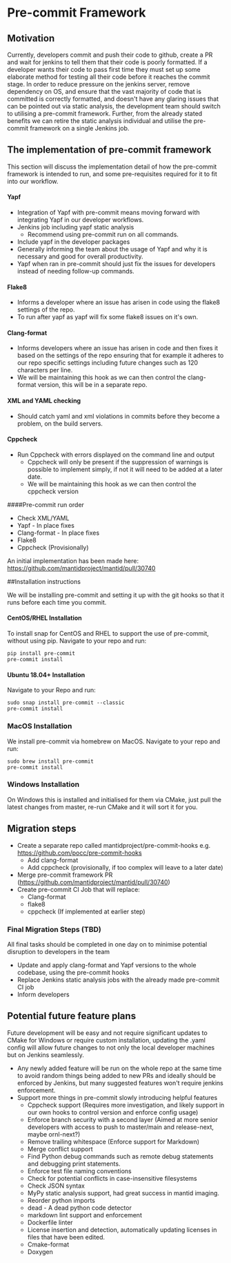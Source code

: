 # Pre-commit Framework

## Motivation 
Currently, developers commit and push their code to github, create a PR and wait for jenkins to tell them that their code is poorly formatted. 
If a developer wants their code to pass first time they must set up some elaborate method for testing all their code before it reaches the commit stage. 
In order to reduce pressure on the jenkins server, remove dependency on OS, and ensure that the vast majority of code that is committed is correctly formatted, and doesn't have any glaring issues that can be pointed out via static analysis, the development team should switch to utilising a pre-commit framework. 
Further, from the already stated benefits we can retire the static analysis individual and utilise the pre-commit framework on a single Jenkins job. 
 
## The implementation of pre-commit framework 
This section will discuss the implementation detail of how the pre-commit framework is intended to run, and some pre-requisites required for it to fit into our workflow.

#### Yapf 
- Integration of Yapf with pre-commit means moving forward with integrating Yapf in our developer workflows. 
- Jenkins job including yapf static analysis 
    - Recommend using pre-commit run on all commands. 
- Include yapf in the developer packages 
- Generally informing the team about the usage of Yapf and why it is necessary and good for overall productivity. 
- Yapf when ran in pre-commit should just fix the issues for developers instead of needing follow-up commands. 
 
#### Flake8 
- Informs a developer where an issue has arisen in code using the flake8 settings of the repo. 
- To run after yapf as yapf will fix some flake8 issues on it's own. 
 
#### Clang-format 
- Informs developers where an issue has arisen in code and then fixes it based on the settings of the repo ensuring that for example it adheres to our repo specific settings including future changes such as 120 characters per line. 
- We will be maintaining this hook as we can then control the clang-format version, this will be in a separate repo. 
 
#### XML and YAML checking 
- Should catch yaml and xml violations in commits before they become a problem, on the build servers. 
 
#### Cppcheck 
- Run Cppcheck with errors displayed on the command line and output 
    - Cppcheck will only be present if the suppression of warnings is possible to implement simply, if not it will need to be added at a later date. 
    - We will be maintaining this hook as we can then control the cppcheck version 
 
####Pre-commit run order 
- Check XML/YAML 
- Yapf - In place fixes 
- Clang-format - In place fixes 
- Flake8 
- Cppcheck (Provisionally) 
 
An initial implementation has been made here: https://github.com/mantidproject/mantid/pull/30740 
 
##Installation instructions 
 
We will be installing pre-commit and setting it up with the git hooks so that it runs before each time you commit. 
 
#### CentOS/RHEL Installation 
 
To install snap for CentOS and RHEL to support the use of pre-commit, without using pip. Navigate to your repo and run: 
```shell 
pip install pre-commit 
pre-commit install 
``` 
 
#### Ubuntu 18.04+ Installation 
Navigate to your Repo and run: 
```shell 
sudo snap install pre-commit --classic 
pre-commit install 
``` 
 
### MacOS Installation 
We install pre-commit via homebrew on MacOS. Navigate to your repo and run: 
```shell 
sudo brew install pre-commit 
pre-commit install 
``` 
 
### Windows Installation 
On Windows this is installed and initialised for them via CMake, just pull the latest changes from master, re-run CMake and it will sort it for you. 
 
## Migration steps 
- Create a separate repo called mantidproject/pre-commit-hooks e.g. https://github.com/pocc/pre-commit-hooks 
    - Add clang-format 
    - Add cppcheck (provisionally, if too complex will leave to a later date) 
- Merge pre-commit framework PR (https://github.com/mantidproject/mantid/pull/30740) 
- Create pre-commit CI Job that will replace: 
    - Clang-format 
    - flake8 
    - cppcheck (If implemented at earlier step) 
 
### Final Migration Steps (TBD) 
All final tasks should be completed in one day on to minimise potential disruption to developers in the team 
- Update and apply clang-format and Yapf versions to the whole codebase, using the pre-commit hooks 
- Replace Jenkins static analysis jobs with the already made pre-commit CI job 
- Inform developers

## Potential future feature plans
Future development will be easy and not require significant updates to CMake for Windows or require custom installation, updating the .yaml config will allow future changes to not only the local developer machines but on Jenkins seamlessly.

- Any newly added feature will be run on the whole repo at the same time to avoid random things being added to new PRs and ideally should be enforced by Jenkins, but many suggested features won't require jenkins enforcement. 
- Support more things in pre-commit slowly introducing helpful features 
    - Cppcheck support (Requires more investigation, and likely support in our own hooks to control version and enforce config usage) 
    - Enforce branch security with a second layer (Aimed at more senior developers with access to push to master/main and release-next, maybe ornl-next?) 
    - Remove trailing whitespace (Enforce support for Markdown) 
    - Merge conflict support 
    - Find Python debug commands such as remote debug statements and debugging print statements. 
    - Enforce test file naming conventions 
    - Check for potential conflicts in case-insensitive filesystems 
    - Check JSON syntax 
    - MyPy static analysis support, had great success in mantid imaging. 
    - Reorder python imports 
    - dead - A dead python code detector 
    - markdown lint support and enforcement 
    - Dockerfile linter 
    - License insertion and detection, automatically updating licenses in files that have been edited. 
    - Cmake-format
    - Doxygen
